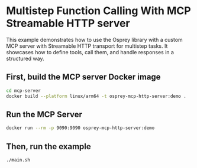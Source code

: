 # Multistep Function Calling With MCP Streamable HTTP server

This example demonstrates how to use the Osprey library with a custom MCP server with Streamable HTTP transport for multistep tasks. It showcases how to define tools, call them, and handle responses in a structured way.

## First, build the MCP server Docker image
```bash
cd mcp-server
docker build --platform linux/arm64 -t osprey-mcp-http-server:demo .
```

## Run the MCP Server
```bash
docker run --rm -p 9090:9090 osprey-mcp-http-server:demo
```

## Then, run the example    
```bash
./main.sh
```


